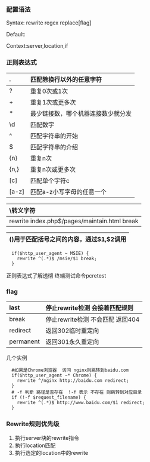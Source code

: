 ### 配置语法
  Syntax: rewrite regex replace[flag] 

  Default:

  Context:server,location,if

### 正则表达式
|.|匹配除换行以外的任意字符|
|:--|:--|
|?|重复0次或1次|
|+|重复1次或更多次|
|*|最少链接数，哪个机器连接数少就分发|
|\d|匹配数字|
|^|匹配字符串的开始|
|$|匹配字符串的介绍|
|{n}|重复n次|
|{n,}|重复n次或更多次|
|[c]|匹配单个字符c|
|[a-z]|匹配a-z小写字母的任意一个|

|\转义字符|
|:--|
|rewrite index\.php$/pages/maintain.html break|

|()用于匹配括号之间的内容，通过\$1,\$2调用|
|-|
```
  if($http_user_agent ~ MSIE) {
    rewrite ^(.*)$ /msie/$1 break;
  }
```
正则表达式了解透彻
终端测试命令pcretest


### flag
| last | 停止rewrite检测 会接着匹配规则  |
|:--|:--|
| break | 停止rewrite检测 不会匹配 返回404|
| redirect | 返回302临时重定向 |
| permanent | 返回301永久重定向 |

几个实例
```
  #如果是Chrome浏览器  访问 nginx则跳转到baidu.com  
  if($http_user_agent ~* Chrome) {
    rewrite ^/nginx http://baidu.com redirect;
  }
  # -f 判断 路径是否存在  !-f 表示 不存在 则跳转到对应目录
  if (!-f $request_filename) {
    rewrite ^(.*)$ http://www.baidu.com/$1 redirect;
  }

```
### Rewrite规则优先级
1. 执行server块的rewrite指令
2. 执行location匹配
3. 执行选定的location中的rewrite
